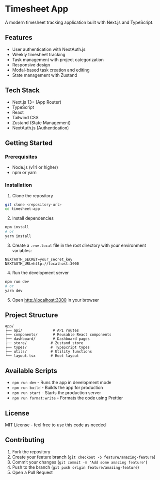 # Timesheet App

A modern timesheet tracking application built with Next.js and TypeScript.

## Features

- User authentication with NextAuth.js
- Weekly timesheet tracking
- Task management with project categorization
- Responsive design
- Modal-based task creation and editing
- State management with Zustand

## Tech Stack

- Next.js 13+ (App Router)
- TypeScript
- React
- Tailwind CSS
- Zustand (State Management)
- NextAuth.js (Authentication)

## Getting Started

### Prerequisites

- Node.js (v14 or higher)
- npm or yarn

### Installation

1. Clone the repository
```bash
git clone <repository-url>
cd timesheet-app
```

2. Install dependencies
```bash
npm install
# or
yarn install
```

3. Create a `.env.local` file in the root directory with your environment variables:
```env
NEXTAUTH_SECRET=your_secret_key
NEXTAUTH_URL=http://localhost:3000
```

4. Run the development server
```bash
npm run dev
# or
yarn dev
```

5. Open [http://localhost:3000](http://localhost:3000) in your browser

## Project Structure

```
app/
├── api/              # API routes
├── components/       # Reusable React components
├── dashboard/        # Dashboard pages
├── store/           # Zustand store
├── types/           # TypeScript types
├── utils/           # Utility functions
└── layout.tsx       # Root layout
```

## Available Scripts

- `npm run dev` - Runs the app in development mode
- `npm run build` - Builds the app for production
- `npm run start` - Starts the production server
- `npm run format:write` - Formats the code using Prettier

## License

MIT License - feel free to use this code as needed

## Contributing

1. Fork the repository
2. Create your feature branch (`git checkout -b feature/amazing-feature`)
3. Commit your changes (`git commit -m 'Add some amazing feature'`)
4. Push to the branch (`git push origin feature/amazing-feature`)
5. Open a Pull Request